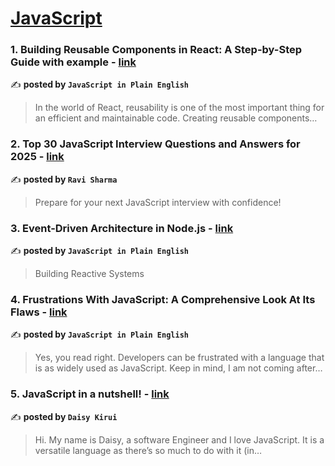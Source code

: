 
<h1><a href=https://medium.com/tag/javascript-development/recommended target="_blank" rel="noopener noreferrer">JavaScript</a></h1>
<h3>1. Building Reusable Components in React: A Step-by-Step Guide with example - <a href="https://medium.com/javascript-in-plain-english/building-reusable-components-in-react-a-step-by-step-guide-with-example-0e8eece72271" target="_blank" rel="noopener noreferrer">link</a></h3>

✍️ **posted by `JavaScript in Plain English`**

<blockquote>In the world of React, reusability is one of the most important thing for an efficient and maintainable code. Creating reusable components…</blockquote>

<h3>2. Top 30 JavaScript Interview Questions and Answers for 2025 - <a href="https://medium.com/@javascriptcentric/top-30-javascript-interview-questions-and-answers-for-2024-7f1e2d1d0638" target="_blank" rel="noopener noreferrer">link</a></h3>

✍️ **posted by `Ravi Sharma`**

<blockquote>Prepare for your next JavaScript interview with confidence!</blockquote>

<h3>3. Event-Driven Architecture in Node.js - <a href="https://medium.com/javascript-in-plain-english/event-driven-architecture-in-node-js-0656ee826088" target="_blank" rel="noopener noreferrer">link</a></h3>

✍️ **posted by `JavaScript in Plain English`**

<blockquote>Building Reactive Systems</blockquote>

<h3>4. Frustrations With JavaScript: A Comprehensive Look At Its Flaws - <a href="https://medium.com/javascript-in-plain-english/frustrations-with-javascript-a-comprehensive-look-at-its-flaws-5fc0431b060f" target="_blank" rel="noopener noreferrer">link</a></h3>

✍️ **posted by `JavaScript in Plain English`**

<blockquote>Yes, you read right. Developers can be frustrated with a language that is as widely used as JavaScript. Keep in mind, I am not coming after…</blockquote>

<h3>5. JavaScript in a nutshell! - <a href="https://medium.com/@daisykirui/javascript-in-a-nutshell-669dab5b6e78" target="_blank" rel="noopener noreferrer">link</a></h3>

✍️ **posted by `Daisy Kirui`**

<blockquote>Hi. My name is Daisy, a software Engineer and I love JavaScript. It is a versatile language as there’s so much to do with it (in…</blockquote>

